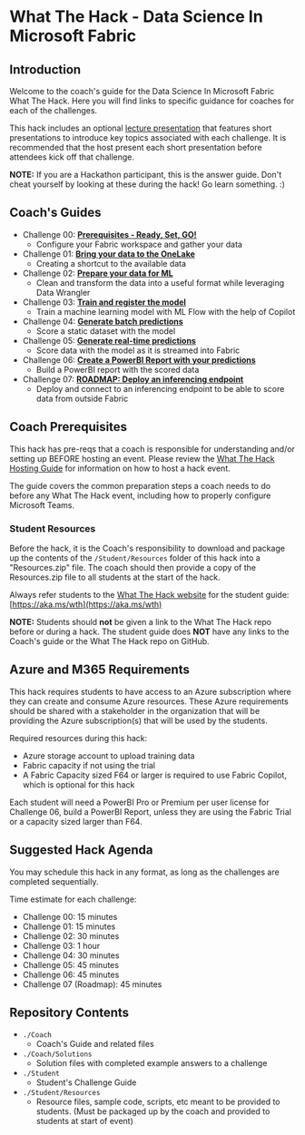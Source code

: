 # What The Hack - Data Science In Microsoft Fabric

## Introduction

Welcome to the coach's guide for the Data Science In Microsoft Fabric What The Hack. Here you will find links to specific guidance for coaches for each of the challenges.

This hack includes an optional [lecture presentation](Lectures.pptx) that features short presentations to introduce key topics associated with each challenge. It is recommended that the host present each short presentation before attendees kick off that challenge.

**NOTE:** If you are a Hackathon participant, this is the answer guide. Don't cheat yourself by looking at these during the hack! Go learn something. :)

## Coach's Guides

- Challenge 00: **[Prerequisites - Ready, Set, GO!](./Solution-00.md)**
	 - Configure your Fabric workspace and gather your data
- Challenge 01: **[Bring your data to the OneLake](./Solution-01.md)**
	 - Creating a shortcut to the available data
- Challenge 02: **[Prepare your data for ML](./Solution-02.md)**
	 - Clean and transform the data into a useful format while leveraging Data Wrangler
- Challenge 03: **[Train and register the model](./Solution-03.md)**
	 - Train a machine learning model with ML Flow with the help of Copilot
- Challenge 04: **[Generate batch predictions](./Solution-04.md)**
	 - Score a static dataset with the model
- Challenge 05: **[Generate real-time predictions](./Solution-05.md)**
	 - Score data with the model as it is streamed into Fabric
- Challenge 06: **[Create a PowerBI Report with your predictions](./Solution-06.md)**
	 - Build a PowerBI report with the scored data
- Challenge 07: **[ROADMAP: Deploy an inferencing endpoint](./Solution-07.md)**
	 - Deploy and connect to an inferencing endpoint to be able to score data from outside Fabric

## Coach Prerequisites

This hack has pre-reqs that a coach is responsible for understanding and/or setting up BEFORE hosting an event. Please review the [What The Hack Hosting Guide](https://aka.ms/wthhost) for information on how to host a hack event.

The guide covers the common preparation steps a coach needs to do before any What The Hack event, including how to properly configure Microsoft Teams.

### Student Resources

Before the hack, it is the Coach's responsibility to download and package up the contents of the `/Student/Resources` folder of this hack into a "Resources.zip" file. The coach should then provide a copy of the Resources.zip file to all students at the start of the hack.

Always refer students to the [What The Hack website](https://aka.ms/wth) for the student guide: [https://aka.ms/wth](https://aka.ms/wth)

**NOTE:** Students should **not** be given a link to the What The Hack repo before or during a hack. The student guide does **NOT** have any links to the Coach's guide or the What The Hack repo on GitHub.


## Azure and M365 Requirements

This hack requires students to have access to an Azure subscription where they can create and consume Azure resources. These Azure requirements should be shared with a stakeholder in the organization that will be providing the Azure subscription(s) that will be used by the students.

Required resources during this hack:
- Azure storage account to upload training data
- Fabric capacity if not using the trial
- A Fabric Capacity sized F64 or larger is required to use Fabric Copilot, which is optional for this hack

Each student will need a PowerBI Pro or Premium per user license for Challenge 06, build a PowerBI Report, unless they are using the Fabric Trial or a capacity sized larger than F64. 

## Suggested Hack Agenda 

You may schedule this hack in any format, as long as the challenges are completed sequentially.

Time estimate for each challenge:
- Challenge 00: 15 minutes
- Challenge 01: 15 minutes
- Challenge 02: 30 minutes
- Challenge 03: 1 hour
- Challenge 04: 30 minutes
- Challenge 05: 45 minutes
- Challenge 06: 45 minutes
- Challenge 07 (Roadmap): 45 minutes

## Repository Contents

- `./Coach`
  - Coach's Guide and related files
- `./Coach/Solutions`
  - Solution files with completed example answers to a challenge
- `./Student`
  - Student's Challenge Guide
- `./Student/Resources`
  - Resource files, sample code, scripts, etc meant to be provided to students. (Must be packaged up by the coach and provided to students at start of event)
